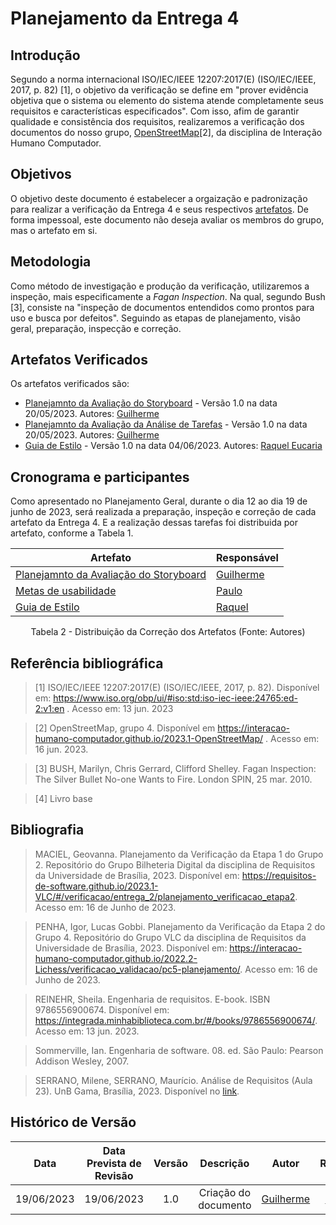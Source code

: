 # Planejamento da Entrega 4
## Introdução

Segundo a norma internacional ISO/IEC/IEEE 12207:2017(E) (ISO/IEC/IEEE, 2017, p. 82) [1], o objetivo da verificação se define em "prover evidência objetiva que o sistema ou elemento do sistema atende completamente seus requisitos e características especificados". Com isso, afim de garantir qualidade e consistência dos requisitos, realizaremos a verificação dos documentos do nosso grupo, [OpenStreetMap](https://interacao-humano-computador.github.io/2023.1-OpenStreetMap/)[2], da disciplina de Interação Humano Computador.

## Objetivos
O objetivo deste documento é estabelecer a orgaização e padronização para realizar a verificação da Entrega 4 e seus respectivos <a href="#artefatos">artefatos</a>. De forma impessoal, este documento não deseja avaliar os membros do grupo, mas o artefato em si.


## Metodologia
Como método de investigação e produção da verificação, utilizaremos a inspeção, mais especificamente a _Fagan Inspection_. Na qual, segundo Bush [3], consiste na "inspeção de documentos entendidos como prontos para uso e busca por defeitos". Seguindo as etapas de planejamento, visão geral, preparação, inspecção e correção. 

<div id="artefatos"></div>

## Artefatos Verificados
Os artefatos verificados são:

- [Planejamnto da Avaliação do Storyboard](./../../../DesignAvalia%C3%A7%C3%A3o/storyboard/planejamento_storyboard.md) - Versão 1.0 na data 20/05/2023. Autores: [Guilherme](https://github.com/guilhermekishimoto)
- [Planejamnto da Avaliação da Análise de Tarefas](./../../../DesignAvalia%C3%A7%C3%A3o/analisetarefas/planejamento_analise_tarefa.md) - Versão 1.0 na data 20/05/2023. Autores: [Guilherme](https://github.com/guilhermekishimoto)
- [Guia de Estilo](./guia-estilo.md) - Versão 1.0 na data 04/06/2023. Autores: [Raquel Eucaria](https://github.com/raqueleucaria)

## Cronograma e participantes
Como apresentado no Planejamento Geral, durante o dia 12 ao dia 19 de junho de 2023, será realizada a preparação, inspeção e correção de cada artefato da Entrega 4. E a realização dessas tarefas foi distribuida por artefato, conforme a Tabela 1.

<center>

|Artefato|Responsável |
|-------|------|
|[Planejamnto da Avaliação do Storyboard](./../../../DesignAvalia%C3%A7%C3%A3o/storyboard/planejamento_storyboard.md) |[Guilherme](https://github.com/guilhermekishimoto)|
|[Metas de usabilidade](./guia-estilo.md) |[Paulo]()|
|[Guia de Estilo](./guia-estilo.md) | [Raquel](https://github.com/raqueleucaria) |



<p>Tabela 2 - Distribuição da Correção dos Artefatos (Fonte: Autores)</p>
</center>


## Referência bibliográfica

> [1] ISO/IEC/IEEE 12207:2017(E) (ISO/IEC/IEEE, 2017, p. 82). Disponível em: https://www.iso.org/obp/ui/#iso:std:iso-iec-ieee:24765:ed-2:v1:en . Acesso em: 13 jun. 2023

> [2] OpenStreetMap, grupo 4. Disponível em <https://interacao-humano-computador.github.io/2023.1-OpenStreetMap/> . Acesso em: 16 jun. 2023.

> [3] BUSH, Marilyn, Chris Gerrard, Clifford Shelley. Fagan Inspection: The Silver Bullet No-one Wants to Fire. London SPIN, 25 mar. 2010.

> [4] Livro base


## Bibliografia
> MACIEL, Geovanna. Planejamento da Verificação da Etapa 1 do Grupo 2. Repositório do Grupo Bilheteria Digital da disciplina de Requisitos da Universidade de Brasília, 2023. Disponível em: <https://requisitos-de-software.github.io/2023.1-VLC/#/verificacao/entrega_2/planejamento_verificacao_etapa2>. Acesso em: 16 de Junho de 2023.

> PENHA, Igor, Lucas Gobbi. Planejamento da Verificação da Etapa 2 do Grupo 4. Repositório do Grupo VLC da disciplina de Requisitos da Universidade de Brasília, 2023. Disponível em: <https://interacao-humano-computador.github.io/2022.2-Lichess/verificacao_validacao/pc5-planejamento/>. Acesso em: 16 de Junho de 2023.

> REINEHR, Sheila. Engenharia de requisitos. E-book. ISBN 9786556900674. Disponível em: <https://integrada.minhabiblioteca.com.br/#/books/9786556900674/>. Acesso em: 13 jun. 2023.

> Sommerville, Ian. Engenharia de software. 08. ed. São Paulo: Pearson Addison Wesley, 2007.

> SERRANO, Milene, SERRANO, Maurício. Análise de Requisitos (Aula 23). UnB Gama, Brasília, 2023. Disponível no [link](../assets/referencias/Requisitos%20-%20Aula%20023.pdf).

## Histórico de Versão
|    Data    | Data Prevista de Revisão | Versão |      Descrição       |                                 Autor                                  |               Revisor               |
| :--------: | :----------------------: | :----: | :------------------: | :--------------------------------------------------------------------: | :---------------------------------: |
| 19/06/2023 |        19/06/2023        |  1.0   | Criação do documento |  [Guilherme](https://github.com/guilhermekishimoto)  | [Paulo]()